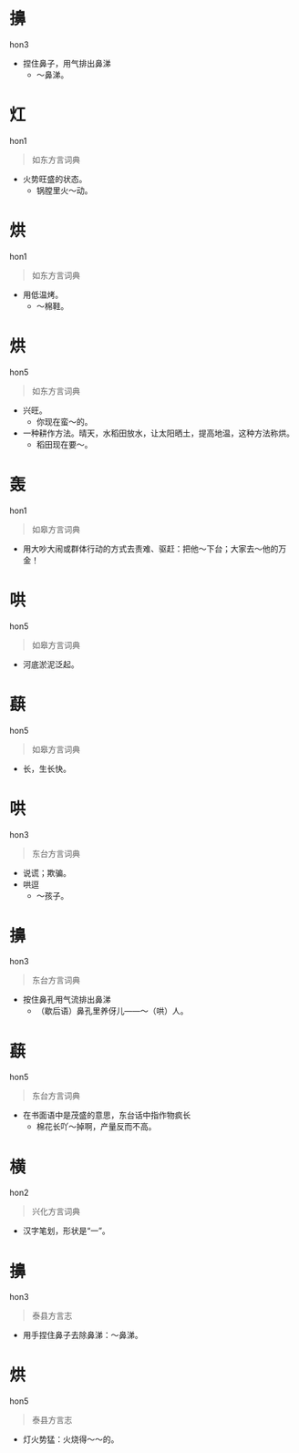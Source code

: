 # 擤
hon3
- 捏住鼻子，用气排出鼻涕
  - ～鼻涕。

# 灴
hon1
> 如东方言词典
- 火势旺盛的状态。
  - 锅膛里火～动。

# 烘
hon1
> 如东方言词典
- 用低温烤。
  - ～棉鞋。

# 烘
hon5
> 如东方言词典
- 兴旺。
  - 你现在蛮～的。
- 一种耕作方法。晴天，水稻田放水，让太阳晒土，提高地温，这种方法称烘。
  - 稻田现在要～。

# 轰
hon1
> 如皋方言词典
- 用大吵大闹或群体行动的方式去责难、驱赶：把他～下台；大家去～他的万金！

# 哄
hon5
> 如皋方言词典
- 河底淤泥泛起。

# 蕻
hon5
> 如皋方言词典
- 长，生长快。

# 哄
hon3
> 东台方言词典
- 说谎；欺骗。
- 哄逗
  - ～孩子。

# 擤
hon3
> 东台方言词典
- 按住鼻孔用气流排出鼻涕
  - （歇后语）鼻孔里养伢儿——～（哄）人。

# 蕻
hon5
> 东台方言词典
- 在书面语中是茂盛的意思，东台话中指作物疯长
  - 棉花长吖～掉啊，产量反而不高。

# 横
hon2
> 兴化方言词典
- 汉字笔划，形状是“一”。

# 擤
hon3
> 泰县方言志
- 用手捏住鼻子去除鼻涕：～鼻涕。

# 烘
hon5
> 泰县方言志
- 灯火势猛：火烧得～～的。
